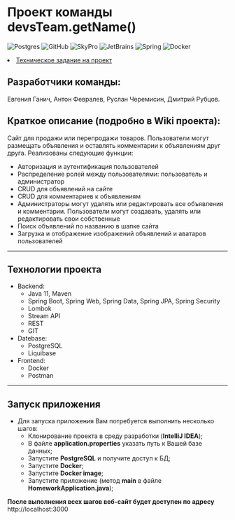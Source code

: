 # Проект команды devsTeam.getName()

<div>

![Postgres](https://img.shields.io/badge/postgres-%23316192.svg?style=for-the-badge&logo=postgresql&logoColor=white)
![GitHub](https://img.shields.io/badge/github-%23121011.svg?style=for-the-badge&logo=github&logoColor=white)
![SkyPro](https://img.shields.io/badge/SkyPro-green?style=for-the-badge&logo=skypro&logoColor=white)
![JetBrains](https://img.shields.io/badge/IntelliJ%20IDEA-java-blue?style=for-the-badge&logo=jetbrains&logoColor=white)
![Spring](https://img.shields.io/badge/Spring-green?style=for-the-badge&logo=spring&logoColor=white)
![Docker](https://img.shields.io/badge/Docker-blue?style=for-the-badge&logo=docker&logoColor=white)
</div>
<li><a href="https://skyengpublic.notion.site/64113e0a2641475c9ad9bea93144afff">Техническое задание на проект</a></li>

## Разработчики команды: 
Евгения Ганич, Антон Февралев, Руслан Черемисин, Дмитрий Рубцов.

## Краткое описание (подробно в Wiki проекта):

Сайт для продажи или перепродажи товаров. Пользователи могут размещать объявления и оставлять комментарии к объявлениям друг друга.
Реализованы следующие функции:

- Авторизация и аутентификация пользователей
- Распределение ролей между пользователями: пользователь и администратор
- CRUD для объявлений на сайте
- CRUD для комментариев к объявлениям
- Администраторы могут удалять или редактировать все объявления и комментарии. Пользователи могут создавать, удалять или редактировать свои собственные
- Поиск объявлений по названию в шапке сайта
- Загрузка и отображение изображений объявлений и аватаров пользователей

___

## Технологии проекта
* Backend:
    - Java 11, Maven
    - Spring Boot, Spring Web, Spring Data, Spring JPA, Spring Security
    - Lombok
    - Stream API    
    - REST
    - GIT
* Datebase:
    - PostgreSQL
    - Liquibase
* Frontend:
    - Docker
    - Postman
---
## Запуск приложения
* Для запуска приложения Вам потребуется выполнить несколько шагов:
    - Клонирование проекта в среду разработки (**IntelliJ IDEA**);
    - В файле **application.properties** указать путь к Вашей базе данных;
    - Запустите **PostgreSQL** и получите доступ к БД;
    - Запустите **Docker**;
    - Запустите **Docker image**;
    - Запустите приложение (метод **main** в файле **HomeworkApplication.java**);

**После выполнения всех шагов веб-сайт будет доступен по адресу** http://localhost:3000
